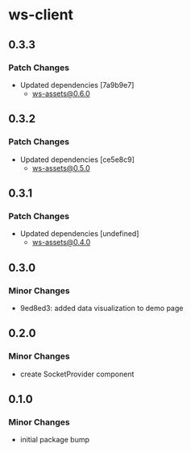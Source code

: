 # ws-client

## 0.3.3

### Patch Changes

- Updated dependencies [7a9b9e7]
  - ws-assets@0.6.0

## 0.3.2

### Patch Changes

- Updated dependencies [ce5e8c9]
  - ws-assets@0.5.0

## 0.3.1

### Patch Changes

- Updated dependencies [undefined]
  - ws-assets@0.4.0

## 0.3.0

### Minor Changes

- 9ed8ed3: added data visualization to demo page

## 0.2.0

### Minor Changes

- create SocketProvider component

## 0.1.0

### Minor Changes

- initial package bump
